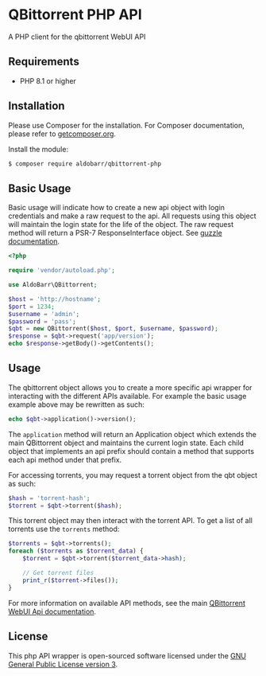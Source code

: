 # QBittorrent PHP API

A PHP client for the qbittorrent WebUI API

## Requirements

- PHP 8.1 or higher

## Installation

Please use Composer for the installation. For Composer documentation, please refer to
[getcomposer.org](http://getcomposer.org/).

Install the module:

```sh
$ composer require aldobarr/qbittorrent-php
```

## Basic Usage

Basic usage will indicate how to create a new api object with login credentials and make a raw request to the api.
All requests using this object will maintain the login state for the life of the object.
The raw request method will return a PSR-7 ResponseInterface object. See [guzzle documentation](https://docs.guzzlephp.org/en/stable/psr7.html#responses).

```php
<?php

require 'vendor/autoload.php';

use AldoBarr\QBittorrent;

$host = 'http://hostname';
$port = 1234;
$username = 'admin';
$password = 'pass';
$qbt = new QBittorrent($host, $port, $username, $password);
$response = $qbt->request('app/version');
echo $response->getBody()->getContents();
```

## Usage

The qbittorrent object allows you to create a more specific api wrapper for interacting with the different APIs available.
For example the basic usage example above may be rewritten as such:

```php
echo $qbt->application()->version();
```

The `application` method will return an Application object which extends the main QBittorrent object and maintains the current login state.
Each child object that implements an api prefix should contain a method that supports each api method under that prefix.

For accessing torrents, you may request a torrent object from the qbt object as such:

```php
$hash = 'torrent-hash';
$torrent = $qbt->torrent($hash);
```

This torrent object may then interact with the torrent API. To get a list of all torrents use the `torrents` method:

```php
$torrents = $qbt->torrents();
foreach ($torrents as $torrent_data) {
	$torrent = $qbt->torrent($torrent_data->hash);

	// Get torrent files
	print_r($torrent->files());
}
```

For more information on available API methods, see the main [QBittorrent WebUI Api documentation](https://github.com/qbittorrent/qBittorrent/wiki/WebUI-API-(qBittorrent-4.1)).

## License
This php API wrapper is open-sourced software licensed under the [GNU General Public License version 3](https://opensource.org/license/gpl-3-0/).
